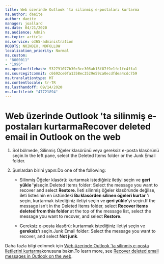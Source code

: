 ```yaml
---
title: Web üzerinde Outlook 'ta silinmiş e-postaları kurtarma
ms.author: daeite
author: daeite
manager: joallard
ms.date: 04/21/2020
ms.audience: Admin
ms.topic: article
ms.service: o365-administration
ROBOTS: NOINDEX, NOFOLLOW
localization_priority: Normal
ms.custom:
- "8000011"
- "1996"
ms.openlocfilehash: 532791077b30c3cc306ab15f87f9e1fc1fc4ffa1
ms.sourcegitcommit: c6692ce0fa1358ec3529e59ca0ecdfdea4cdc759
ms.translationtype: MT
ms.contentlocale: tr-TR
ms.lasthandoff: 09/14/2020
ms.locfileid: "47721894"
---
```

# <a name="recover-deleted-email-in-outlook-on-the-web"></a><span data-ttu-id="d08c7-102">Web üzerinde Outlook 'ta silinmiş e-postaları kurtarma</span><span class="sxs-lookup"><span data-stu-id="d08c7-102">Recover deleted email in Outlook on the web</span></span>

1. <span data-ttu-id="d08c7-103">Sol bölmede, Silinmiş Öğeler klasörünü veya gereksiz e-posta klasörünü seçin.</span><span class="sxs-lookup"><span data-stu-id="d08c7-103">In the left pane, select the Deleted Items folder or the Junk Email folder.</span></span>

2. <span data-ttu-id="d08c7-104">Şunlardan birini yapın:</span><span class="sxs-lookup"><span data-stu-id="d08c7-104">Do one of the following:</span></span>

    - <span data-ttu-id="d08c7-105">Silinmiş Öğeler klasörü: kurtarmak istediğiniz iletiyi seçin ve **geri yükle 'yi**seçin.</span><span class="sxs-lookup"><span data-stu-id="d08c7-105">Deleted Items folder: Select the message you want to recover and select **Restore**.</span></span> <span data-ttu-id="d08c7-106">İleti silinmiş öğeler klasöründe değilse, ileti listesinin en üstündeki **Bu klasörden silinen öğeleri kurtar** 'ı seçin, kurtarmak istediğiniz iletiyi seçin ve **geri yükle**'yi seçin.</span><span class="sxs-lookup"><span data-stu-id="d08c7-106">If the message isn't in the Deleted Items folder, select **Recover items deleted from this folder** at the top of the message list, select the message you want to recover, and select **Restore**.</span></span>

    - <span data-ttu-id="d08c7-107">Gereksiz e-posta klasörü: kurtarmak istediğiniz iletiyi seçin ve **gereksiz**'ı seçin.</span><span class="sxs-lookup"><span data-stu-id="d08c7-107">Junk Email folder: Select the message you want to recover, and select **Not junk**.</span></span>

<span data-ttu-id="d08c7-108">Daha fazla bilgi edinmek için [Web üzerinde Outlook 'ta silinmiş e-posta Iletilerini kurtarma](https://support.office.com/article/a8ca78ac-4721-4066-95dd-571842e9fb11)konusuna bakın.</span><span class="sxs-lookup"><span data-stu-id="d08c7-108">To learn more, see [Recover deleted email messages in Outlook on the web](https://support.office.com/article/a8ca78ac-4721-4066-95dd-571842e9fb11).</span></span>
